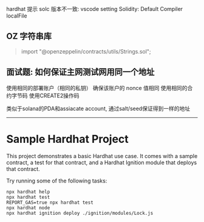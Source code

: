 hardhat 提示 solc 版本不一致: vscode setting Solidity: Default Compiler localFile

## OZ 字符串库

> import "@openzeppelin/contracts/utils/Strings.sol";

## 面试题: 如何保证主网测试网用同一个地址

使用相同的部署账户（相同的私钥）
确保该账户的 nonce 值相同
使用相同的合约字节码
使用CREATE2操作码

类似于solana的PDA和assiacate account, 通过salt/seed保证得到一样的地址

---

# Sample Hardhat Project

This project demonstrates a basic Hardhat use case. It comes with a sample contract, a test for that contract, and a Hardhat Ignition module that deploys that contract.

Try running some of the following tasks:

```shell
npx hardhat help
npx hardhat test
REPORT_GAS=true npx hardhat test
npx hardhat node
npx hardhat ignition deploy ./ignition/modules/Lock.js
```
